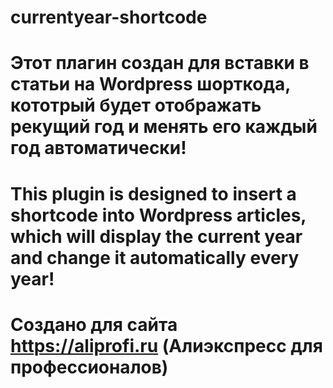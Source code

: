 # currentyear-shortcode
# Этот плагин создан для вставки в статьи на Wordpress шорткода, кототрый будет отображать рекущий год и менять его каждый год автоматически!
# This plugin is designed to insert a shortcode into Wordpress articles, which will display the current year and change it automatically every year!
# Создано для сайта https://aliprofi.ru (Алиэкспресс для профессионалов)
